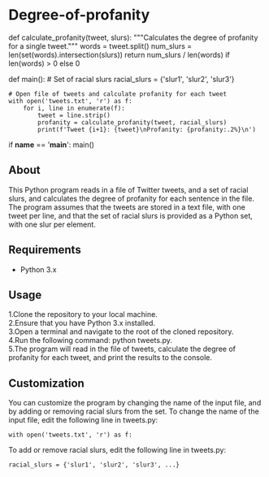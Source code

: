 # Degree-of-profanity

def calculate_profanity(tweet, slurs):
    """Calculates the degree of profanity for a single tweet."""
    words = tweet.split()
    num_slurs = len(set(words).intersection(slurs))
    return num_slurs / len(words) if len(words) > 0 else 0

def main():
    # Set of racial slurs
    racial_slurs = {'slur1', 'slur2', 'slur3'}

    # Open file of tweets and calculate profanity for each tweet
    with open('tweets.txt', 'r') as f:
        for i, line in enumerate(f):
            tweet = line.strip()
            profanity = calculate_profanity(tweet, racial_slurs)
            print(f'Tweet {i+1}: {tweet}\nProfanity: {profanity:.2%}\n')

if __name__ == '__main__':
    main()



## About
This Python program reads in a file of Twitter tweets, and a set of racial slurs, and calculates the degree of profanity for each sentence in the file. The program assumes that the tweets are stored in a text file, with one tweet per line, and that the set of racial slurs is provided as a Python set, with one slur per element.

## Requirements

* Python 3.x

## Usage

1.Clone the repository to your local machine.   
2.Ensure that you have Python 3.x installed.   
3.Open a terminal and navigate to the root of the cloned repository.   
4.Run the following command: python tweets.py.    
5.The program will read in the file of tweets, calculate the degree of profanity for each tweet, and print the results to the console.

## Customization

You can customize the program by changing the name of the input file, and by adding or removing racial slurs from the set. To change the name of the input file, edit the following line in tweets.py:   

    with open('tweets.txt', 'r') as f:
To add or remove racial slurs, edit the following line in tweets.py:   

    racial_slurs = {'slur1', 'slur2', 'slur3', ...}
